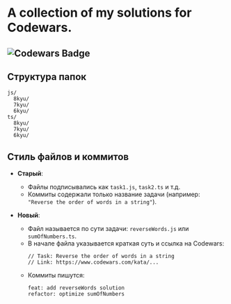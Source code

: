 # A collection of my solutions for Codewars.

## ![Codewars Badge](https://www.codewars.com/users/Artur%20Shyshelau/badges/micro)

## Структура папок
```
js/
  8kyu/
  7kyu/
  6kyu/
ts/
  8kyu/
  7kyu/
  6kyu/
```

## Стиль файлов и коммитов

- **Старый**:  
  - Файлы подписывались как `task1.js`, `task2.ts` и т.д.  
  - Коммиты содержали только название задачи (например: `"Reverse the order of words in a string"`).  

- **Новый**:  
  - Файл называется по сути задачи: `reverseWords.js` или `sumOfNumbers.ts`.  
  - В начале файла указывается краткая суть и ссылка на Codewars:  
    ```
    // Task: Reverse the order of words in a string
    // Link: https://www.codewars.com/kata/...
    ```
  - Коммиты пишутся:
    ```
    feat: add reverseWords solution
    refactor: optimize sumOfNumbers
    ```
